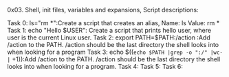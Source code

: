 0x03. Shell, init files, variables and expansions, Script descriptions:

Task 0: ls="rm *":Create a script that creates an alias, Name: ls Value: rm *
Task 1: echo "Hello $USER": Create a script that prints hello user, where user is the current Linux user.
Task 2: export PATH=$PATH:/action :Add /action to the PATH. /action should be the last directory the shell looks into when looking for a program
Task 3: echo $((`echo $PATH |grep -o ":/" |wc- |` +1)):Add /action to the PATH. /action should be the last directory the shell looks into when looking for a program.
Task 4:
Task 5:
Task 6:
